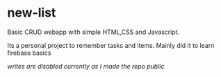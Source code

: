 # new-list
Basic CRUD webapp with simple HTML,CSS and Javascript.

Its a personal project to remember tasks and items.
Mainly did it to learn firebase basics

*writes are disabled currently as I made the repo public*
